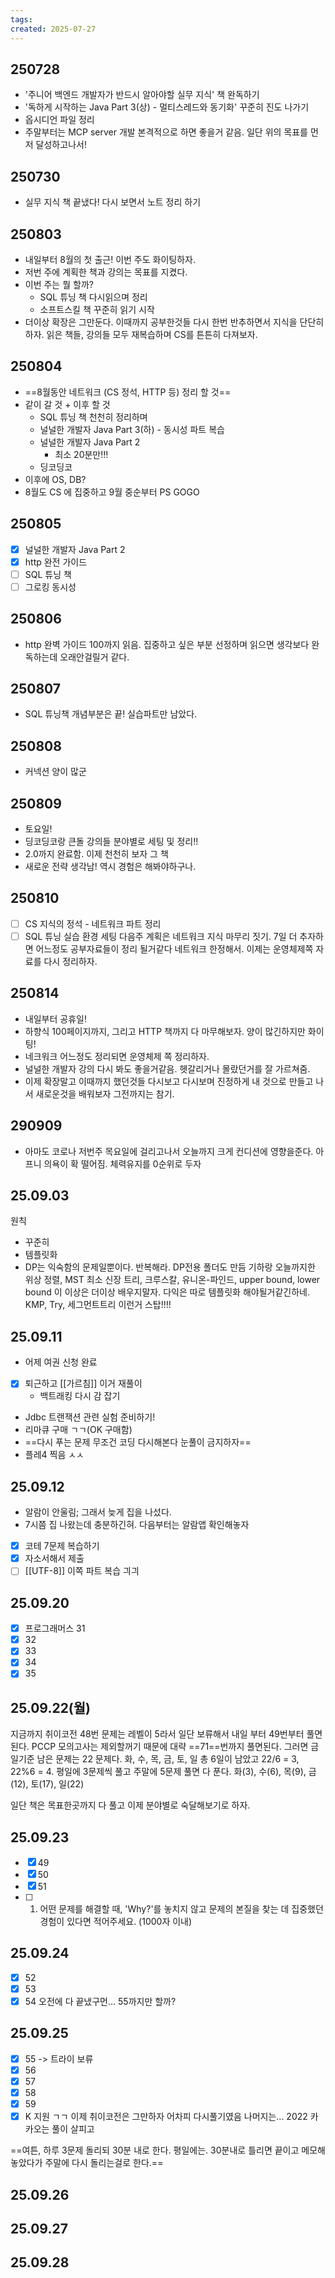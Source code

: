 ```yaml
---
tags: 
created: 2025-07-27
---
```

## 250728
- '주니어 백엔드 개발자가 반드시 알아야할 실무 지식' 책 완독하기
- '독하게 시작하는 Java Part 3(상) - 멀티스레드와 동기화' 꾸준히 진도 나가기
- 옵시디언 파일 정리
- 주말부터는 MCP server 개발 본격적으로 하면 좋을거 같음. 일단 위의 목표를 먼저 달성하고나서!
## 250730
- 실무 지식 책 끝냈다! 다시 보면서 노트 정리 하기
## 250803
- 내일부터 8월의 첫 출근! 이번 주도 화이팅하자.
- 저번 주에 계획한 책과 강의는 목표를 지켰다.
- 이번 주는 뭘 할까?
	- SQL 튜닝 책 다시읽으며 정리
	- 소프트스킬 책 꾸준히 읽기 시작
- 더이상 확장은 그만둔다. 이때까지 공부한것들 다시 한번 반추하면서 지식을 단단히 하자. 읽은 책들, 강의들 모두 재복습하며 CS를 튼튼히 다져보자.
## 250804
- ==8월동안 네트워크 (CS 정석, HTTP 등) 정리 할 것==
- 같이 갈 것 + 이후 할 것
	- SQL 튜닝 책 천천히 정리하며
	- 널널한 개발자  Java Part 3(하) - 동시성 파트 복습
	- 널널한 개발자  Java Part 2 
		- 최소 20분만!!!
	- 딩코딩코
- 이후에 OS, DB?
- 8월도 CS 에 집중하고 9월 중순부터 PS GOGO
## 250805
- [x] 널널한 개발자  Java Part 2 
- [x] http 완전 가이드
- [ ] SQL 튜닝 책
- [ ] 그로킹 동시성
## 250806
- http 완벽 가이드 100까지 읽음. 집중하고 싶은 부분 선정하며 읽으면 생각보다 완독하는데 오래안걸릴거 같다.
## 250807
- SQL 튜닝책 개념부분은 끝! 실습파트만 남았다.

## 250808
- 커넥션 양이 많군

## 250809
- 토요일!
- 딩코딩코랑 큰돌 강의들 분야별로 세팅 및 정리!!
- 2.0까지 완료함. 이제 천천히 보자 그 책
- 새로운 전략 생각남! 역시 경험은 해봐야하구나.
## 250810
- [ ] CS 지식의 정석 - 네트워크 파트 정리
- [ ] SQL 튜닝 실습 환경 세팅
다음주 계획은 네트워크 지식 마무리 짓기. 7일 더 추자하면 어느정도 공부자료들이 정리 될거같다 네트워크 한정해서. 이제는 운영체제쪽 자료를 다시 정리하자.
## 250814
- 내일부터 공휴일!
- 하향식 100페이지까지, 그리고 HTTP 책까지 다 마무해보자. 양이 많긴하지만 화이팅!
- 네크워크 어느정도 정리되면 운영체제 쪽 정리하자.
- 널널한 개발자 강의 다시 봐도 좋을거같음. 헷갈리거나 몰랐던거를 잘 가르쳐줌.
- 이제 확장말고 이때까지 했던것들 다시보고 다시보며 진정하게 내 것으로 만들고 나서 새로운것을 배워보자 그전까지는 참기.
## 290909
- 아마도 코로나 저번주 목요일에 걸리고나서 오늘까지 크게 컨디션에 영향을준다. 아프니 의욕이 확 떨어짐. 체력유지를 0순위로 두자
## 25.09.03
원칙
- 꾸준히
- 템플릿화
- DP는 익숙함의 문제일뿐이다. 반복해라. DP전용 폴더도 만듬
기하랑 오늘까지한 위상 정렬, MST 최소 신장 트리, 크루스칼, 유니온-파인드, upper bound, lower bound 이 이상은 더이상 배우지말자. 다익은 따로 템플릿화 해야될거같긴하네. KMP, Try, 세그먼트트리 이런거 스탑!!!!

## 25.09.11
- 어제 여권 신청 완료
- [x] 퇴근하고 [[가르침]] 이거 재풀이
	- 백트래킹 다시 감 잡기
- Jdbc 트랜잭션 관련 실험 준비하기!
- 리마큐 구매 ㄱㄱ(OK 구매함)
- ==다시 푸는 문제 무조건 코딩 다시해본다 눈풀이 금지하자==
- 플레4 찍음 ㅅㅅ

## 25.09.12
- 알람이 안울림; 그래서 늦게 집을 나섰다. 
- 7시쯤 집 나왔는데 충분하긴혀. 다음부터는 알람앱 확인해놓자
- [x] 코테 7문제 복습하기
- [x] 자소서해서 제출
- [ ] [[UTF-8]] 이쪽 파트 복습 긔긔
## 25.09.20
- [x] 프로그래머스 31
- [x] 32
- [x] 33
- [x] 34
- [x] 35
## 25.09.22(월)
지금까지 취이코전 48번 문제는 레벨이 5라서 일단 보류해서 내일 부터 49번부터 풀면된다. PCCP 모의고사는 제외할꺼기 때문에 대략 ==71==번까지 풀면된다. 그러면 금일기준 남은 문제는 22 문제다. 화, 수, 목, 금, 토, 일 총 6일이 남았고 22/6 = 3, 22%6 = 4. 평일에 3문제씩 풀고 주말에 5문제 풀면 다 푼다. 화(3), 수(6), 목(9), 금(12), 토(17), 일(22)

일단 책은 목표한곳까지 다 풀고 이제 분야별로 숙달해보기로 하자.
## 25.09.23
- [x] 49
- [x] 50
- [x] 51
- [ ] 1. 어떤 문제를 해결할 때, 'Why?'를 놓치지 않고 문제의 본질을 찾는 데 집중했던 경험이 있다면 적어주세요. (1000자 이내)
## 25.09.24
- [x] 52
- [x] 53
- [x] 54
오전에 다 끝냈구먼... 55까지만 할까?
## 25.09.25
- [x] 55 -> 트라이 보류
- [x] 56
- [x] 57
- [x] 58
- [x] 59
- [x] K 지원 ㄱㄱ
이제 취이코전은 그만하자 어차피 다시풀기였음 나머지는... 2022 카카오는 풀이 살피고

==여튼, 하루 3문제 돌리되 30분 내로 한다. 평일에는. 30분내로 틀리면 끝이고 메모해놓았다가 주말에 다시 돌리는걸로 한다.==
## 25.09.26

## 25.09.27

## 25.09.28

